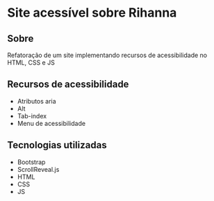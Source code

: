# Site acessível sobre Rihanna
## Sobre
Refatoração de um site implementando recursos de acessibilidade no HTML, CSS e JS
## Recursos de acessibilidade
- Atributos aria
- Alt
- Tab-index
- Menu de acessibilidade
## Tecnologias utilizadas
- Bootstrap
- ScrollReveal.js
- HTML
- CSS
- JS
